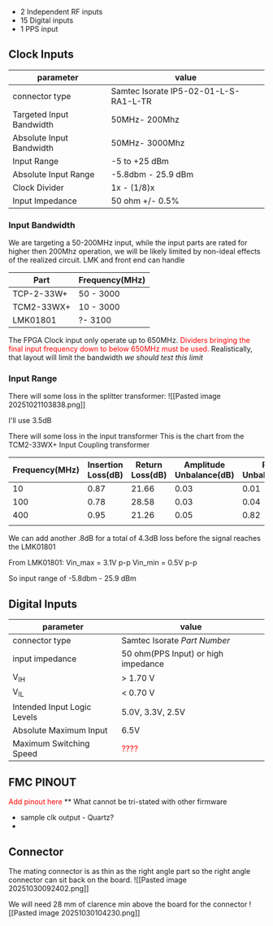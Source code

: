 - 2 Independent RF inputs
- 15 Digital inputs
- 1 PPS input


## Clock Inputs

| **parameter**            | value                                 |
| ------------------------ | ------------------------------------- |
| connector type           | Samtec Isorate IP5-02-01-L-S-RA1-L-TR |
| Targeted Input Bandwidth | 50MHz- 200Mhz                         |
| Absolute Input Bandwidth | 50MHz- 3000Mhz                        |
| Input Range              | -5 to +25 dBm                         |
| Absolute Input Range     | -5.8dbm - 25.9 dBm                    |
| Clock Divider            | 1x - (1/8)x                           |
| Input Impedance          | 50 ohm +/- 0.5%                       |


### Input Bandwidth
We are targeting a 50-200MHz input, while the input parts are rated for higher then 200Mhz operation, we will be likely limited by non-ideal effects of the realized circuit.
LMK and front end can handle

| **Part**   | **Frequency(MHz)** |
| ---------- | ------------------ |
| TCP-2-33W+ | 50 - 3000          |
| TCM2-33WX+ | 10 - 3000          |
| LMK01801   | ?- 3100            |
The FPGA Clock input only operate up to 650MHz.
<span style="color: red;">Dividers bringing the final input frequency down to below 650MHz must be used.</span>
Realistically, that layout will limit the bandwidth *we should test this limit*

### Input Range
There will some loss in the splitter transformer:
![[Pasted image 20251021103838.png]]

I'll use 3.5dB

There will some loss in the input transformer
This is the chart from the TCM2-33WX+ Input Coupling transformer

| **Frequency(MHz)** | Insertion Loss(dB) | Return Loss(dB) | Amplitude Unbalance(dB) | Phase Unbalance(deg) |
| ------------------ | ------------------ | --------------- | ----------------------- | -------------------- |
| 10                 | 0.87               | 21.66           | 0.03                    | 0.01                 |
| 100                | 0.78               | 28.58           | 0.03                    | 0.04                 |
| 400                | 0.95               | 21.26           | 0.05                    | 0.82                 |
|                    |                    |                 |                         |                      |
We can add another .8dB for a total of 4.3dB loss before the signal reaches the LMK01801

From LMK01801:
Vin_max = 3.1V p-p
Vin_min = 0.5V p-p

So input range of -5.8dbm - 25.9 dBm 
## Digital Inputs

| **parameter**               | value                                 |
| --------------------------- | ------------------------------------- |
| connector type              | Samtec Isorate *Part Number*          |
| input impedance             | 50 ohm(PPS Input) or high impedance   |
| V<sub>IH</sub>              | > 1.70 V                              |
| V<sub>IL</sub>              | < 0.70 V                              |
| Intended Input Logic Levels | 5.0V, 3.3V, 2.5V                      |
| Absolute Maximum Input      | 6.5V                                  |
| Maximum Switching Speed     | <span style="color: red;">????</span> |


## FMC PINOUT
<span style="color: red;">Add pinout here</span>
** What cannot be tri-stated with other firmware
- sample clk output - Quartz?
-
## Connector
The mating connector is as thin as the right angle part so the right angle connector can sit back on the board.
![[Pasted image 20251030092402.png]]

We will need 28 mm of clarence min above the board for the connector
![[Pasted image 20251030104230.png]]
